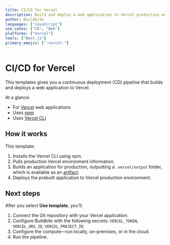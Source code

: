 ```yaml
---
title: CI/CD for Vercel
description: Build and deploy a web application to Vercel production environment.
author: Buildkite
languages: ["JavaScript"]
use_cases: ["CD", "Web"]
platforms: ["Vercel"]
tools: ["Next.js"]
primary_emojis: [":vercel:"]
---
```


# CI/CD for Vercel

This templates gives you a continuous deployment (CD) pipeline that builds and deploys a web application to Vercel.

At a glance:

- For [Vercel](https://vercel.com/) web applications
- Uses [npm](https://www.npmjs.com/)
- Uses [Vercel CLI](https://vercel.com/docs/cli)

## How it works

This template:

1. Installs the Vercel CLI using npm.
2. Pulls production Vercel environment information.
3. Builds an application for production, outputting a `.vercel/output` folder, which is available as an [artifact](https://buildkite.com/docs/pipelines/artifacts).
4. Deploys the prebuilt application to Vercel production environment.

## Next steps

After you select **Use template**, you’ll:

1. Connect the Git repository with your Vercel application.
2. Configure Buildkite with the following secrets: `VERCEL_TOKEN`, `VERCEL_ORG_ID`, `VERCEL_PROJECT_ID`.
3. Configure the compute—run locally, on-premises, or in the cloud.
4. Run the pipeline.

